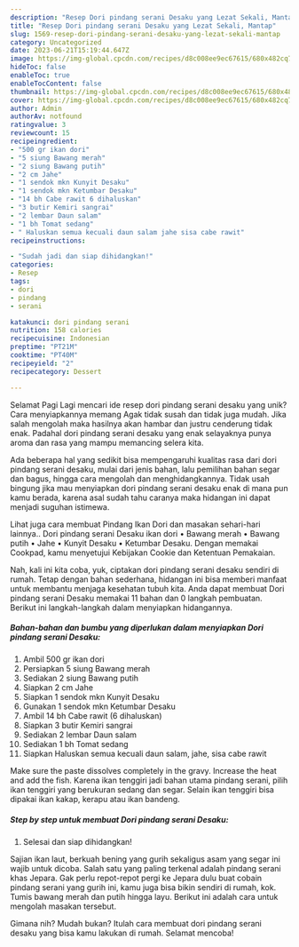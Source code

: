 ```yaml
---
description: "Resep Dori pindang serani Desaku yang Lezat Sekali, Mantap"
title: "Resep Dori pindang serani Desaku yang Lezat Sekali, Mantap"
slug: 1569-resep-dori-pindang-serani-desaku-yang-lezat-sekali-mantap
category: Uncategorized
date: 2023-06-21T15:19:44.647Z
image: https://img-global.cpcdn.com/recipes/d8c008ee9ec67615/680x482cq70/dori-pindang-serani-desaku-foto-resep-utama.jpg
hideToc: false
enableToc: true
enableTocContent: false
thumbnail: https://img-global.cpcdn.com/recipes/d8c008ee9ec67615/680x482cq70/dori-pindang-serani-desaku-foto-resep-utama.jpg
cover: https://img-global.cpcdn.com/recipes/d8c008ee9ec67615/680x482cq70/dori-pindang-serani-desaku-foto-resep-utama.jpg
author: Admin
authorAv: notfound
ratingvalue: 3
reviewcount: 15
recipeingredient:
- "500 gr ikan dori"
- "5 siung Bawang merah"
- "2 siung Bawang putih"
- "2 cm Jahe"
- "1 sendok mkn Kunyit Desaku"
- "1 sendok mkn Ketumbar Desaku"
- "14 bh Cabe rawit 6 dihaluskan"
- "3 butir Kemiri sangrai"
- "2 lembar Daun salam"
- "1 bh Tomat sedang"
- " Haluskan semua kecuali daun salam jahe sisa cabe rawit"
recipeinstructions:

- "Sudah jadi dan siap dihidangkan!"
categories:
- Resep
tags:
- dori
- pindang
- serani

katakunci: dori pindang serani 
nutrition: 158 calories
recipecuisine: Indonesian
preptime: "PT21M"
cooktime: "PT40M"
recipeyield: "2"
recipecategory: Dessert

---
```



Selamat Pagi Lagi mencari ide resep dori pindang serani desaku yang unik? Cara menyiapkannya memang Agak tidak susah dan tidak juga mudah. Jika salah mengolah maka hasilnya akan hambar dan justru cenderung tidak enak. Padahal dori pindang serani desaku yang enak selayaknya punya aroma dan rasa yang mampu memancing selera kita.


Ada beberapa hal yang sedikit bisa mempengaruhi kualitas rasa dari dori pindang serani desaku, mulai dari jenis bahan, lalu pemilihan bahan segar dan bagus, hingga cara mengolah dan menghidangkannya. Tidak usah bingung jika mau menyiapkan dori pindang serani desaku enak di mana pun kamu berada, karena asal sudah tahu caranya maka hidangan ini dapat menjadi suguhan istimewa.

Lihat juga cara membuat Pindang Ikan Dori dan masakan sehari-hari lainnya.. Dori pindang serani Desaku ikan dori • Bawang merah • Bawang putih • Jahe • Kunyit Desaku • Ketumbar Desaku. Dengan memakai Cookpad, kamu menyetujui Kebijakan Cookie dan Ketentuan Pemakaian.


Nah, kali ini kita coba, yuk, ciptakan dori pindang serani desaku sendiri di rumah. Tetap dengan bahan sederhana, hidangan ini bisa memberi manfaat untuk membantu menjaga kesehatan tubuh kita. Anda dapat membuat Dori pindang serani Desaku memakai 11 bahan dan 0 langkah pembuatan. Berikut ini langkah-langkah dalam menyiapkan hidangannya.

<!--inarticleads1-->

##### Bahan-bahan dan bumbu yang diperlukan dalam menyiapkan Dori pindang serani Desaku:

1. Ambil 500 gr ikan dori
1. Persiapkan 5 siung Bawang merah
1. Sediakan 2 siung Bawang putih
1. Siapkan 2 cm Jahe
1. Siapkan 1 sendok mkn Kunyit Desaku
1. Gunakan 1 sendok mkn Ketumbar Desaku
1. Ambil 14 bh Cabe rawit (6 dihaluskan)
1. Siapkan 3 butir Kemiri sangrai
1. Sediakan 2 lembar Daun salam
1. Sediakan 1 bh Tomat sedang
1. Siapkan  Haluskan semua kecuali daun salam, jahe, sisa cabe rawit


Make sure the paste dissolves completely in the gravy. Increase the heat and add the fish. Karena ikan tenggiri jadi bahan utama pindang serani, pilih ikan tenggiri yang berukuran sedang dan segar. Selain ikan tenggiri bisa dipakai ikan kakap, kerapu atau ikan bandeng. 

<!--inarticleads2-->

##### Step by step untuk membuat Dori pindang serani Desaku:


1. Selesai dan siap dihidangkan!

Sajian ikan laut, berkuah bening yang gurih sekaligus asam yang segar ini wajib untuk dicoba. Salah satu yang paling terkenal adalah pindang serani khas Jepara. Gak perlu repot-repot pergi ke Jepara dulu buat cobain pindang serani yang gurih ini, kamu juga bisa bikin sendiri di rumah, kok. Tumis bawang merah dan putih hingga layu. Berikut ini adalah cara untuk mengolah masakan tersebut. 

Gimana nih? Mudah bukan? Itulah cara membuat dori pindang serani desaku yang bisa kamu lakukan di rumah. Selamat mencoba!
